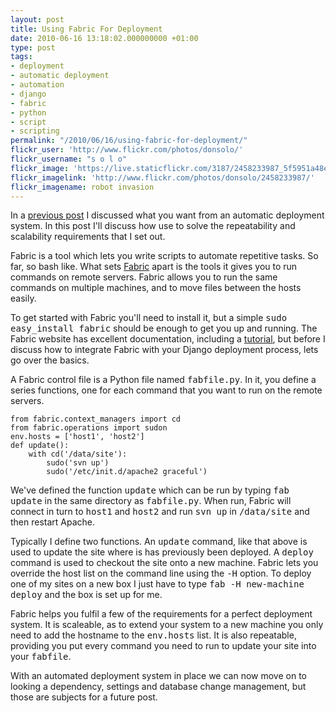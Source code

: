 ```yaml
---
layout: post
title: Using Fabric For Deployment
date: 2010-06-16 13:18:02.000000000 +01:00
type: post
tags:
- deployment
- automatic deployment
- automation
- django
- fabric
- python
- script
- scripting
permalink: "/2010/06/16/using-fabric-for-deployment/"
flickr_user: 'http://www.flickr.com/photos/donsolo/'
flickr_username: "s o l o"
flickr_image: 'https://live.staticflickr.com/3187/2458233987_5f5951a48e_w.jpg'
flickr_imagelink: 'http://www.flickr.com/photos/donsolo/2458233987/'
flickr_imagename: robot invasion
---
```

In a <a href="/2010/04/15/perfect-deployment-of-websites">previous post</a> I discussed what you want from an automatic deployment system. In this post I'll discuss how use to solve the repeatability and scalability requirements that I set out.

Fabric is a tool which lets you write scripts to automate repetitive tasks. So far, so bash like. What sets <a href="http://fabfile.org">Fabric</a> apart is the tools it gives you to run commands on remote servers. Fabric allows you to run the same commands on multiple machines, and to move files between the hosts easily.

To get started with Fabric you'll need to install it, but a simple <tt>sudo easy_install fabric</tt> should be enough to get you up and running. The Fabric website has excellent documentation, including a <a href="http://docs.fabfile.org/0.9.1/tutorial.html">tutorial</a>, but before I discuss how to integrate Fabric with your Django deployment process, lets go over the basics.

A Fabric control file is a Python file named <tt>fabfile.py</tt>. In it, you define a series functions, one for each command that you want to run on the remote servers.

    from fabric.context_managers import cd
    from fabric.operations import sudon
    env.hosts = ['host1', 'host2']
    def update():
        with cd('/data/site'):
            sudo('svn up')
            sudo('/etc/init.d/apache2 graceful')

We've defined the function <tt>update</tt> which can be run by typing <tt>fab update</tt> in the same directory as <tt>fabfile.py</tt>. When run, Fabric will connect in turn to <tt>host1</tt> and <tt>host2</tt> and run <tt>svn up</tt> in <tt>/data/site</tt> and then restart Apache.

Typically I define two functions. An <tt>update</tt> command, like that above is used to update the site where is has previously been deployed. A <tt>deploy</tt> command is used to checkout the site onto a new machine. Fabric lets you override the host list on the command line using the <tt>-H</tt> option. To deploy one of my sites on a new box I just have to type <tt>fab -H new-machine deploy</tt> and the box is set up for me.

Fabric helps you fulfil a few of the requirements for a perfect deployment system. It is scaleable, as to extend your system to a new machine you only need to add the hostname to the <tt>env.hosts</tt> list. It is also repeatable, providing you put every command you need to run to update your site into your <tt>fabfile</tt>.

With an automated deployment system in place we can now move on to looking a dependency, settings and database change management, but those are subjects for a future post.
